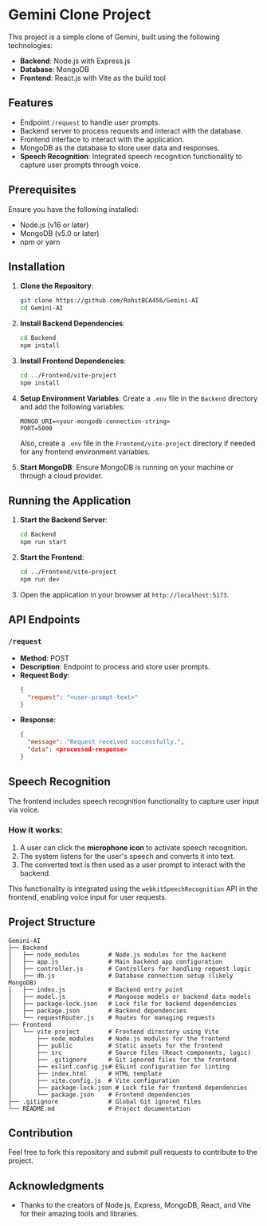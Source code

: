 
# Gemini Clone Project

This project is a simple clone of Gemini, built using the following technologies:

- **Backend**: Node.js with Express.js
- **Database**: MongoDB
- **Frontend**: React.js with Vite as the build tool

## Features

- Endpoint `/request` to handle user prompts.
- Backend server to process requests and interact with the database.
- Frontend interface to interact with the application.
- MongoDB as the database to store user data and responses.
- **Speech Recognition**: Integrated speech recognition functionality to capture user prompts through voice.

## Prerequisites

Ensure you have the following installed:

- Node.js (v16 or later)
- MongoDB (v5.0 or later)
- npm or yarn

## Installation

1. **Clone the Repository**:
   ```bash
   git clone https://github.com/RohitBCA456/Gemini-AI
   cd Gemini-AI
   ```

2. **Install Backend Dependencies**:
   ```bash
   cd Backend
   npm install
   ```

3. **Install Frontend Dependencies**:
   ```bash
   cd ../Frontend/vite-project
   npm install
   ```

4. **Setup Environment Variables**:
   Create a `.env` file in the `Backend` directory and add the following variables:
   ```env
   MONGO_URI=<your-mongodb-connection-string>
   PORT=5000
   ```

   Also, create a `.env` file in the `Frontend/vite-project` directory if needed for any frontend environment variables.

5. **Start MongoDB**:
   Ensure MongoDB is running on your machine or through a cloud provider.

## Running the Application

1. **Start the Backend Server**:
   ```bash
   cd Backend
   npm run start
   ```

2. **Start the Frontend**:
   ```bash
   cd ../Frontend/vite-project
   npm run dev
   ```

3. Open the application in your browser at `http://localhost:5173`.

## API Endpoints

### `/request`

- **Method**: POST
- **Description**: Endpoint to process and store user prompts.
- **Request Body**:
  ```json
  {
    "request": "<user-prompt-text>"
  }
  ```
- **Response**:
  ```json
  {
    "message": "Request received successfully.",
    "data": <processed-response>
  }
  ```

## Speech Recognition

The frontend includes speech recognition functionality to capture user input via voice.

### How it works:

1. A user can click the **microphone icon** to activate speech recognition.
2. The system listens for the user's speech and converts it into text.
3. The converted text is then used as a user prompt to interact with the backend.

This functionality is integrated using the `webkitSpeechRecognition` API in the frontend, enabling voice input for user requests.

## Project Structure

```
Gemini-AI
├── Backend
│   ├── node_modules        # Node.js modules for the backend
│   ├── app.js              # Main backend app configuration
│   ├── controller.js       # Controllers for handling request logic
│   ├── db.js               # Database connection setup (likely MongoDB)
│   ├── index.js            # Backend entry point
│   ├── model.js            # Mongoose models or backend data models
│   ├── package-lock.json   # Lock file for backend dependencies
│   ├── package.json        # Backend dependencies
│   └── requestRouter.js    # Routes for managing requests
├── Frontend
│   └── vite-project        # Frontend directory using Vite
│       ├── node_modules    # Node.js modules for the frontend
│       ├── public          # Static assets for the frontend
│       ├── src             # Source files (React components, logic)
│       ├── .gitignore      # Git ignored files for the frontend
│       ├── eslint.config.js# ESLint configuration for linting
│       ├── index.html      # HTML template
│       ├── vite.config.js  # Vite configuration
│       ├── package-lock.json # Lock file for frontend dependencies
│       └── package.json    # Frontend dependencies
├── .gitignore              # Global Git ignored files
└── README.md               # Project documentation

```

## Contribution

Feel free to fork this repository and submit pull requests to contribute to the project.

## Acknowledgments

- Thanks to the creators of Node.js, Express, MongoDB, React, and Vite for their amazing tools and libraries.
